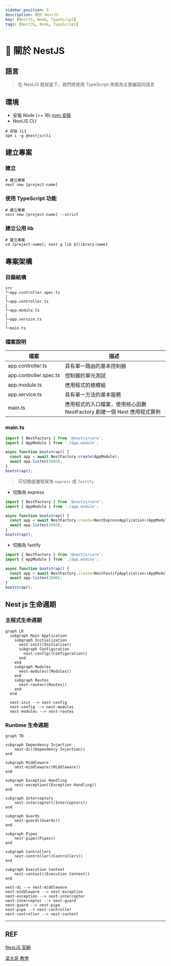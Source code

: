 ```yaml
---
sidebar_position: 5
description: 關於 NestJS
key: [NestJS, Node, TypeScript]
tags: [NestJS, Node, TypeScript]
---
```


# 🐔 關於 NestJS

## 語言

> 在 NestJS 框架底下，我們將使用 TypeScript 來做為主要編寫的語言

## 環境

- 安裝 Node (>= 16) [nvm 安裝](https://blog.lychicken.com/docs/daylilyTool/toolNode/setNvm)
- NestJS CLI

```shell
# 安裝 CLI
npm i -g @nestjs/cli
```

## 建立專案

### 建立

```shell
# 建立專案
nest new [project-name]
```

### 使用 TypeScript 功能

```shell
# 建立專案
nest new [project-name] --strict
```

### 建立公用 lib

```shell
# 建立專案
cd [project-name]; nest g lib ${library-name} 
```

## 專案架構

### 目錄結構

```text
src
└─app.controller.spec.ts
│
└─app.controller.ts
│
└─app.module.ts
│
└─app.service.ts
│
└─main.ts
```

### 檔案說明

| 檔案               | 描述                                                     |
|----------------------|----------------------------------------------------------|
| app.controller.ts    | 具有單一路由的基本控制器                                |
| app.controller.spec.ts | 控制器的單元測試                                    |
| app.module.ts        | 應用程式的根模組                                       |
| app.service.ts       | 具有單一方法的基本服務                                  |
| main.ts              | 應用程式的入口檔案，使用核心函數 NestFactory 創建一個 Nest 應用程式實例 |

### main.ts

```js
import { NestFactory } from '@nestjs/core';
import { AppModule } from './app.module';

async function bootstrap() {
  const app = await NestFactory.create(AppModule);
  await app.listen(3000);
}
bootstrap();
```

> 可切換底層框架為 `express` 或 `fastify`

- 切換為 express

```js {5}
import { NestFactory } from '@nestjs/core';
import { AppModule } from './app.module';

async function bootstrap() {
  const app = await NestFactory.create<NestExpressApplication>(AppModule);
  await app.listen(3000);
}
bootstrap();
```

- 切換為 fastify

```js {5}
import { NestFactory } from '@nestjs/core';
import { AppModule } from './app.module';

async function bootstrap() {
  const app = await NestFactory.create<NestFastifyApplication>(AppModule);
  await app.listen(3000);
}
bootstrap();
```

## Nest js 生命週期

### 主程式生命週期

```mermaid
graph LR
  subgraph Main Application
    subgraph Initialization
      nest-init((Initialize))
      subgraph Configuration
        nest-config((Configuration))
      end
    end
    subgraph Modules
      nest-modules((Modules))
    end
    subgraph Routes
      nest-routes((Routes))
    end
  end
  
  nest-init --> nest-config
  nest-config --> nest-modules
  nest-modules --> nest-routes
```

### Runtime 生命週期

```mermaid
graph TB

subgraph Dependency Injection
    nest-di((Dependency Injection))
end

subgraph Middleware
    nest-middleware((Middleware))
end

subgraph Exception Handling
    nest-exception((Exception Handling))
end

subgraph Interceptors
    nest-interceptor((Interceptors))
end

subgraph Guards
    nest-guard((Guards))
end

subgraph Pipes
    nest-pipe((Pipes))
end

subgraph Controllers
    nest-controller((Controllers))
end

subgraph Execution Context
    nest-context((Execution Context))
end

nest-di --> nest-middleware
nest-middleware --> nest-exception
nest-exception --> nest-interceptor
nest-interceptor --> nest-guard
nest-guard --> nest-pipe
nest-pipe --> nest-controller
nest-controller --> nest-context
```

---

## REF

[NestJS 官網](https://docs.nestjs.com/first-steps)

[梁大哥 教學](https://hackmd.io/@JgGTFI_BRjyUv6YuG1bmUQ/B1ZKISX_n/%2FJ0qGnxwLSW-f8ZsGvGjAag)
